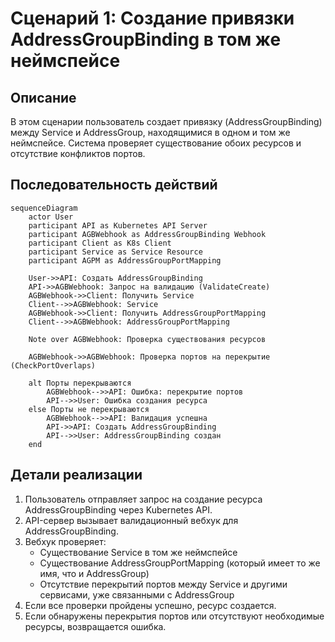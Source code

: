 # Сценарий 1: Создание привязки AddressGroupBinding в том же неймспейсе

## Описание
В этом сценарии пользователь создает привязку (AddressGroupBinding) между Service и AddressGroup, находящимися в одном и том же неймспейсе. Система проверяет существование обоих ресурсов и отсутствие конфликтов портов.

## Последовательность действий

```mermaid
sequenceDiagram
    actor User
    participant API as Kubernetes API Server
    participant AGBWebhook as AddressGroupBinding Webhook
    participant Client as K8s Client
    participant Service as Service Resource
    participant AGPM as AddressGroupPortMapping
    
    User->>API: Создать AddressGroupBinding
    API->>AGBWebhook: Запрос на валидацию (ValidateCreate)
    AGBWebhook->>Client: Получить Service
    Client-->>AGBWebhook: Service
    AGBWebhook->>Client: Получить AddressGroupPortMapping
    Client-->>AGBWebhook: AddressGroupPortMapping
    
    Note over AGBWebhook: Проверка существования ресурсов
    
    AGBWebhook->>AGBWebhook: Проверка портов на перекрытие (CheckPortOverlaps)
    
    alt Порты перекрываются
        AGBWebhook-->>API: Ошибка: перекрытие портов
        API-->>User: Ошибка создания ресурса
    else Порты не перекрываются
        AGBWebhook-->>API: Валидация успешна
        API->>API: Создать AddressGroupBinding
        API-->>User: AddressGroupBinding создан
    end
```

## Детали реализации

1. Пользователь отправляет запрос на создание ресурса AddressGroupBinding через Kubernetes API.
2. API-сервер вызывает валидационный вебхук для AddressGroupBinding.
3. Вебхук проверяет:
   - Существование Service в том же неймспейсе
   - Существование AddressGroupPortMapping (который имеет то же имя, что и AddressGroup)
   - Отсутствие перекрытий портов между Service и другими сервисами, уже связанными с AddressGroup
4. Если все проверки пройдены успешно, ресурс создается.
5. Если обнаружены перекрытия портов или отсутствуют необходимые ресурсы, возвращается ошибка.